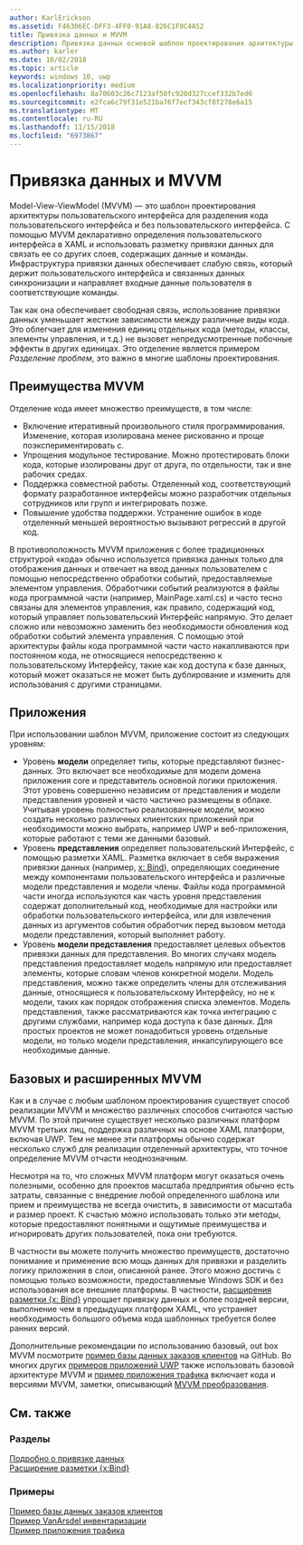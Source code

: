 ```yaml
---
author: KarlErickson
ms.assetid: F46306EC-DFF3-4FF0-91A8-826C1F8C4A52
title: Привязка данных и MVVM
description: Привязка данных основой шаблон проектирования архитектуры пользовательского интерфейса Model-View-ViewModel (MVVM) и позволяет свободная связь между кодом пользовательского интерфейса и без пользовательского интерфейса.
ms.author: karler
ms.date: 10/02/2018
ms.topic: article
keywords: windows 10, uwp
ms.localizationpriority: medium
ms.openlocfilehash: 8a70603c26c7123af50fc920d327ccef332b7ed6
ms.sourcegitcommit: e2fca6c79f31e521ba76f7ecf343cf8f278e6a15
ms.translationtype: MT
ms.contentlocale: ru-RU
ms.lasthandoff: 11/15/2018
ms.locfileid: "6973867"
---
```

# <a name="data-binding-and-mvvm"></a>Привязка данных и MVVM

Model-View-ViewModel (MVVM) — это шаблон проектирования архитектуры пользовательского интерфейса для разделения кода пользовательского интерфейса и без пользовательского интерфейса. С помощью MVVM декларативно определения пользовательского интерфейса в XAML и использовать разметку привязки данных для связать ее со других слоев, содержащих данные и команды. Инфраструктура привязки данных обеспечивает слабую связь, который держит пользовательского интерфейса и связанных данных синхронизации и направляет входные данные пользователя в соответствующие команды. 

Так как она обеспечивает свободная связь, использование привязки данных уменьшает жесткие зависимости между различные виды кода. Это облегчает для изменения единиц отдельных кода (методы, классы, элементы управления, и т.д.) не вызовет непредусмотренные побочные эффекты в других единицах. Это отделение является примером *Разделение проблем*, это важно в многие шаблоны проектирования. 

## <a name="benefits-of-mvvm"></a>Преимущества MVVM

Отделение кода имеет множество преимуществ, в том числе:

* Включение итеративный произвольного стиля программирования. Изменение, которая изолирована менее рискованно и проще поэкспериментировать с.
* Упрощения модульное тестирование. Можно протестировать блоки кода, которые изолированы друг от друга, по отдельности, так и вне рабочих средах.
* Поддержка совместной работы. Отделенный код, соответствующий формату разработанное интерфейсы можно разработчик отдельных сотрудников или групп и интегрировать позже.
* Повышение удобства поддержки. Устранение ошибок в коде отделенный меньшей вероятностью вызывают регрессий в другой код.

В противоположность MVVM приложения с более традиционных структурой «кода» обычно используется привязка данных только для отображения данных и отвечает на ввод данных пользователем с помощью непосредственно обработки событий, предоставляемые элементом управления. Обработчики событий реализуются в файлы кода программной части (например, MainPage.xaml.cs) и часто тесно связаны для элементов управления, как правило, содержащий код, который управляет пользовательский Интерфейс напрямую. Это делает сложно или невозможно заменить без необходимости обновления код обработки событий элемента управления. С помощью этой архитектуры файлы кода программной части часто накапливаются при постоянном кода, не относящиеся непосредственно к пользовательскому Интерфейсу, такие как код доступа к базе данных, который может оказаться не может быть дублирование и изменить для использования с другими страницами.

## <a name="app-layers"></a>Приложения

При использовании шаблон MVVM, приложение состоит из следующих уровням:

* Уровень **модели** определяет типы, которые представляют бизнес-данных. Это включает все необходимые для модели домена приложения core и представитель основной логики приложения. Этот уровень совершенно независим от представления и модели представления уровней и часто частично размещены в облаке. Учитывая уровень полностью реализованные модели, можно создать несколько различных клиентских приложений при необходимости можно выбрать, например UWP и веб-приложения, которые работают с теми же данными базовый.
* Уровень **представления** определяет пользовательский Интерфейс, с помощью разметки XAML. Разметка включает в себя выражения привязки данных (например, [x: Bind](https://docs.microsoft.com/windows/uwp/xaml-platform/x-bind-markup-extension)), определяющих соединение между компонентами пользовательского интерфейса и различные модели представления и модели члены. Файлы кода программной части иногда используются как часть уровня представления содержат дополнительный код, необходимые для настройки или обработки пользовательского интерфейса, или для извлечения данных из аргументов события обработчик перед вызовом метода модели представления, который выполняет работу. 
* Уровень **модели представления** предоставляет целевых объектов привязки данных для представления. Во многих случаях модель представления предоставляет модель напрямую или предоставляет элементы, которые словам членов конкретной модели. Модель представления, можно также определить члены для отслеживания данные, относящиеся к пользовательскому Интерфейсу, но не к модели, таких как порядок отображения списка элементов. Модель представления, также рассматриваются как точка интеграцию с другими службами, например кода доступа к базе данных. Для простых проектов не может понадобиться уровень отдельные модели, но только модели представления, инкапсулирующего все необходимые данные. 

## <a name="basic-and-advanced-mvvm"></a>Базовых и расширенных MVVM

Как и в случае с любым шаблоном проектирования существует способ реализации MVVM и множество различных способов считаются частью MVVM. По этой причине существует несколько различных платформ MVVM третьих лиц, поддержка различных на основе XAML платформ, включая UWP. Тем не менее эти платформы обычно содержат несколько служб для реализации отделенный архитектуры, что точное определение MVVM отчасти неоднозначным. 

Несмотря на то, что сложных MVVM платформ могут оказаться очень полезными, особенно для проектов масштаба предприятия обычно есть затраты, связанные с внедрение любой определенного шаблона или прием и преимущества не всегда очистить, в зависимости от масштаба и размер проект. К счастью можно использовать только эти методы, которые предоставляют понятными и ощутимые преимущества и игнорировать других пользователей, пока они требуются. 

В частности вы можете получить множество преимуществ, достаточно понимание и применение всю мощь данных для привязки и разделить логику приложения в слои, описанной ранее. Этого можно достичь с помощью только возможности, предоставляемые Windows SDK и без использования все внешние платформы. В частности, [расширения разметки {x: Bind}](https://docs.microsoft.com/windows/uwp/xaml-platform/x-bind-markup-extension) упрощает привязку данных и более поздней версии, выполнение чем в предыдущих платформ XAML, что устраняет необходимость большого объема кода шаблонных требуется более ранних версий.

Дополнительные рекомендации по использованию базовый, out box MVVM посмотрите [пример базы данных заказов клиентов](https://github.com/Microsoft/Windows-appsample-customers-orders-database) на GitHub. Во многих других [примеров приложений UWP](https://github.com/Microsoft?q=windows-appsample
) также использовать базовой архитектуре MVVM и [пример приложения трафика](https://github.com/Microsoft/Windows-appsample-trafficapp) включает кода и версиями MVVM, заметки, описывающий [MVVM преобразования](https://github.com/Microsoft/Windows-appsample-trafficapp/blob/MVVM/MVVM.md). 

## <a name="see-also"></a>См. также

### <a name="topics"></a>Разделы

[Подробно о привязке данных](https://docs.microsoft.com/windows/uwp/data-binding/data-binding-in-depth)  
[Расширение разметки {x:Bind}](https://docs.microsoft.com/windows/uwp/xaml-platform/x-bind-markup-extension)  

### <a name="samples"></a>Примеры

[Пример базы данных заказов клиентов](https://github.com/Microsoft/Windows-appsample-customers-orders-database)  
[Пример VanArsdel инвентаризации](https://github.com/Microsoft/InventorySample)  
[Пример приложения трафика](https://github.com/Microsoft/Windows-appsample-trafficapp)  
